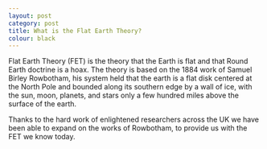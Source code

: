```yaml
---
layout: post
category: post
title: What is the Flat Earth Theory?
colour: black
---
```



Flat Earth Theory (FET) is the theory that the Earth is flat and that Round Earth doctrine is a hoax. The theory is based on the 1884 work of Samuel Birley Rowbotham, his system held that the earth is a flat disk centered at the North Pole and bounded along its southern edge by a wall of ice, with the sun, moon, planets, and stars only a few hundred miles above the surface of the earth.

Thanks to the hard work of enlightened researchers across the UK we have been able to expand on the works of Rowbotham, to provide us with the FET we know today.
